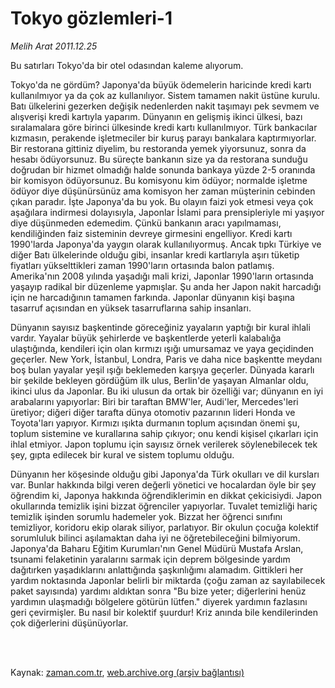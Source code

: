 # Tokyo gözlemleri-1

*Melih Arat 2011.12.25*

<td class="columnist-detail">
<p>Bu satırları Tokyo'da bir otel odasından kaleme alıyorum.</p>
<p>
<div id="haberMetinDiv">
<p>Tokyo'da ne gördüm? Japonya'da büyük ödemelerin haricinde kredi kartı kullanılmıyor ya da çok az kullanılıyor. Sistem tamamen nakit üstüne kurulu. Batı ülkelerini gezerken değişik nedenlerden nakit taşımayı pek sevmem ve alışverişi kredi kartıyla yaparım. Dünyanın en gelişmiş ikinci ülkesi, bazı sıralamalara göre birinci ülkesinde kredi kartı kullanılmıyor. Türk bankacılar kızmasın, perakende işletmeciler bir kuruş parayı bankalara kaptırmıyorlar. Bir restorana gittiniz diyelim, bu restoranda yemek yiyorsunuz, sonra da hesabı ödüyorsunuz. Bu süreçte bankanın size ya da restorana sunduğu doğrudan bir hizmet olmadığı halde sonunda bankaya yüzde 2-5 oranında bir komisyon ödüyorsunuz. Bu komisyonu kim ödüyor; normalde işletme ödüyor diye düşünürsünüz ama komisyon her zaman müşterinin cebinden çıkan paradır. İşte Japonya'da bu yok. Bu olayın faizi yok etmesi veya çok aşağılara indirmesi dolayısıyla, Japonlar İslami para prensipleriyle mi yaşıyor diye düşünmeden edemedim. Çünkü bankanın aracı yapılmaması, kendiliğinden faiz sisteminin devreye girmesini engelliyor. Kredi kartı 1990'larda Japonya'da yaygın olarak kullanılıyormuş. Ancak tıpkı Türkiye ve diğer Batı ülkelerinde olduğu gibi, insanlar kredi kartlarıyla aşırı tüketip fiyatları yükselttikleri zaman 1990'ların ortasında balon patlamış. Amerika'nın 2008 yılında yaşadığı mali krizi, Japonlar 1990'ların ortasında yaşayıp radikal bir düzenleme yapmışlar. Şu anda her Japon nakit harcadığı için ne harcadığının tamamen farkında. Japonlar dünyanın kişi başına tasarruf açısından en yüksek tasarruflarına sahip insanları.
<p>Dünyanın sayısız başkentinde göreceğiniz yayaların yaptığı bir kural ihlali vardır. Yayalar büyük şehirlerde ve başkentlerde yeterli kalabalığa ulaştığında, kendileri için olan kırmızı ışığı umursamaz ve yaya geçidinden geçerler. New York, İstanbul, Londra, Paris ve daha nice başkentte meydanı boş bulan yayalar yeşil ışığı beklemeden karşıya geçerler. Dünyada kararlı bir şekilde bekleyen gördüğüm ilk ulus, Berlin'de yaşayan Almanlar oldu, ikinci ulus da Japonlar. Bu iki ulusun da ortak bir özelliği var; dünyanın en iyi arabalarını yapıyorlar: Biri bir taraftan BMW'ler, Audi'ler, Mercedes'leri üretiyor; diğeri diğer tarafta dünya otomotiv pazarının lideri Honda ve Toyota'ları yapıyor. Kırmızı ışıkta durmanın toplum açısından önemi şu, toplum sistemine ve kurallarına sahip çıkıyor; onu kendi kişisel çıkarları için ihlal etmiyor. Japon toplumu için sayısız örnek verilerek söylenebilecek tek şey, gıpta edilecek bir kural ve sistem toplumu olduğu.
<p>Dünyanın her köşesinde olduğu gibi Japonya'da Türk okulları ve dil kursları var. Bunlar hakkında bilgi veren değerli yönetici ve hocalardan öyle bir şey öğrendim ki, Japonya hakkında öğrendiklerimin en dikkat çekicisiydi. Japon okullarında temizlik işini bizzat öğrenciler yapıyorlar. Tuvalet temizliği hariç temizlik işinden sorumlu hademeler yok. Bizzat her öğrenci sınıfını temizliyor, koridoru ekip olarak siliyor, parlatıyor. Bir okulun çocuğa kolektif sorumluluk bilinci aşılamaktan daha iyi ne öğretebileceğini bilmiyorum. Japonya'da Baharu Eğitim Kurumları'nın Genel Müdürü Mustafa Arslan, tsunami felaketinin yaralarını sarmak için deprem bölgesinde yardım dağıtırken yaşadıklarını anlattığında şaşkınlığımı alamadım. Gittikleri her yardım noktasında Japonlar belirli bir miktarda (çoğu zaman az sayılabilecek paket sayısında) yardımı aldıktan sonra "Bu bize yeter; diğerlerini henüz yardımın ulaşmadığı bölgelere götürün lütfen." diyerek yardımın fazlasını geri çevirmişler. Bu nasıl bir kolektif şuurdur! Kriz anında bile kendilerinden çok diğerlerini düşünüyorlar. </p></p></p></div>
</p>


<p><br>
		 </br></p></td>

Kaynak: [zaman.com.tr](http://zaman.com.tr/yazar.do?yazino=1219392), [web.archive.org (arşiv bağlantısı)](http://web.archive.org/web/20120109023242/http://www.zaman.com.tr:80/yazar.do?yazino=1219392)

